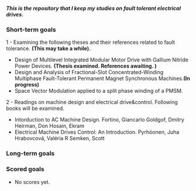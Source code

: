 ##### This is the repository that I keep my studies on fault tolerant electrical drives.

### Short-term goals
1 - Examining the following theses and their references related to fault tolerance. **(This may take a while).**
- Design of Multilevel Integrated Modular Motor Drive with Gallium Nitride Power Devices. **(Thesis examined. References awaiting. )**
- Design and Analysis of Fractional-Slot Concentrated-Winding Multiphase Fault-Tolerant Permanent Magnet Synchronous Machines.**(In progress)**
- Space Vector Modulation applied to a split phase winding of a PMSM.

2 - Readings on machine design and electrical drive&control. Following books will be examined.
- Intorduction to AC Machine Design. Fortino, Giancarlo Goldgof, Dmitry Heirman, Don Hosain, Ekram
- Electrical Machine Drives Control: An Introduction. Pyrhöonen, Juha Hrabovcová, Valéria R Semken, Scott

### Long-term goals






### Scored goals
- No scores yet.
